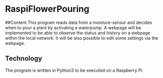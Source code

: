 # RaspiFlowerPouring

##Content
This program reads data from a moisture-sensor and decides when to pour a plant by activating a waterpump. A webpage will be implemented to be able to observe the status and history on a webpage within the local network. It will be also possible to edit some settings via the webpage.

## Technology
The program is written in Python3 to be executed on a Raspberry Pi.
